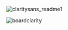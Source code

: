 
![claritysans_readme1](https://github.com/user-attachments/assets/4d458891-2b1d-42ac-a3e0-84a43d1b891a)

![boardclarity](https://github.com/user-attachments/assets/270e7ce4-8ed4-4997-a8d8-b7d321c3afe0)
